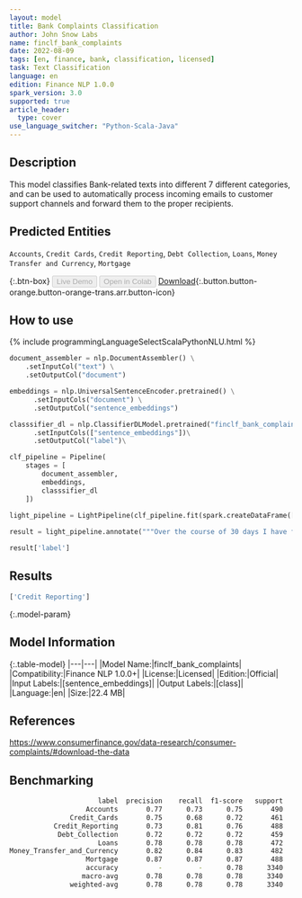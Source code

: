 ```yaml
---
layout: model
title: Bank Complaints Classification
author: John Snow Labs
name: finclf_bank_complaints
date: 2022-08-09
tags: [en, finance, bank, classification, licensed]
task: Text Classification
language: en
edition: Finance NLP 1.0.0
spark_version: 3.0
supported: true
article_header:
  type: cover
use_language_switcher: "Python-Scala-Java"
---
```


## Description

This model classifies Bank-related texts into different 7 different categories, and can be used to automatically process incoming emails to customer support channels and forward them to the proper recipients.

## Predicted Entities

`Accounts`, `Credit Cards`, `Credit Reporting`, `Debt Collection`, `Loans`, `Money Transfer and Currency`, `Mortgage`

{:.btn-box}
<button class="button button-orange" disabled>Live Demo</button>
<button class="button button-orange" disabled>Open in Colab</button>
[Download](https://s3.amazonaws.com/auxdata.johnsnowlabs.com/finance/models/finclf_bank_complaints_en_1.0.0_3.2_1660035048303.zip){:.button.button-orange.button-orange-trans.arr.button-icon}

## How to use



<div class="tabs-box" markdown="1">
{% include programmingLanguageSelectScalaPythonNLU.html %}

```python
document_assembler = nlp.DocumentAssembler() \
    .setInputCol("text") \
    .setOutputCol("document")

embeddings = nlp.UniversalSentenceEncoder.pretrained() \
      .setInputCols("document") \
      .setOutputCol("sentence_embeddings")

classsifier_dl = nlp.ClassifierDLModel.pretrained("finclf_bank_complaints", "en", "finance/models")\
      .setInputCols(["sentence_embeddings"])\
      .setOutputCol("label")\

clf_pipeline = Pipeline(
    stages = [
        document_assembler,
        embeddings,
        classsifier_dl
    ])
    
light_pipeline = LightPipeline(clf_pipeline.fit(spark.createDataFrame([['']]).toDF("text")))

result = light_pipeline.annotate("""Over the course of 30 days I have filed a dispute in regards to inaccurate and false information on my credit report. Ive attached a copy of my dispute mailed in certified to Equifax and they are still reporting these incorrect items. According to the fair credit ACT, section 609 ( a ) ( 1 ) ( A ) they are required by Federal Law to only report Accurate information and the have not done so. They have not provided me with any proof i.e. and original consumer contract with my signature on it proving that this is my account.Further more, I would like to make a formal complaint that Ive tried calling Equifax Over 10 times this week and every single time Ive called Ive asked for a representative in the fraud dispute department wants transfer it over there when you speak to the representative and let them know that you are looking to dispute inquiries and accounts due to fraud they immediately transfer you to their survey line essentially ending the call. I believe Equifax is training their representatives to not help consumers over the phone and performing unethical practices. Once I finally got a hold of a representative she told me that she could not help because I did not send in my Social Security card which violates my consumer rights. So Im Making a formal CFPB complaint that you will correct Equifaxs actions. Below Ive written what is also included in the files uploaded, my disputes for inaccuracies on my credit report.""")

result['label']
```

</div>

## Results

```bash
['Credit Reporting']
```

{:.model-param}
## Model Information

{:.table-model}
|---|---|
|Model Name:|finclf_bank_complaints|
|Compatibility:|Finance NLP 1.0.0+|
|License:|Licensed|
|Edition:|Official|
|Input Labels:|[sentence_embeddings]|
|Output Labels:|[class]|
|Language:|en|
|Size:|22.4 MB|

## References

https://www.consumerfinance.gov/data-research/consumer-complaints/#download-the-data

## Benchmarking

```bash
                      label  precision    recall  f1-score   support
                   Accounts       0.77      0.73      0.75       490
               Credit_Cards       0.75      0.68      0.72       461
           Credit_Reporting       0.73      0.81      0.76       488
            Debt_Collection       0.72      0.72      0.72       459
                      Loans       0.78      0.78      0.78       472
Money_Transfer_and_Currency       0.82      0.84      0.83       482
                   Mortgage       0.87      0.87      0.87       488
                   accuracy          -         -      0.78      3340
                  macro-avg       0.78      0.78      0.78      3340
               weighted-avg       0.78      0.78      0.78      3340
```